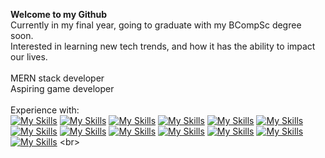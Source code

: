 <b>Welcome to my Github</b>
<br>
Currently in my final year, going to graduate with my BCompSc degree soon. 
<br>
Interested in learning new tech trends, and how it has the ability to impact our lives. 
<br>
<br>
MERN stack developer
<br>
Aspiring game developer
<br>
<br>
Experience with:
<br>
[![My Skills](https://skillicons.dev/icons?i=cpp)](https://en.wikipedia.org/wiki/C%2B%2B)
[![My Skills](https://skillicons.dev/icons?i=lua&theme=light)](https://en.wikipedia.org/wiki/Lua_(programming_language))
[![My Skills](https://skillicons.dev/icons?i=java&theme=light)](https://en.wikipedia.org/wiki/Java_(programming_language))
[![My Skills](https://skillicons.dev/icons?i=html)](https://en.wikipedia.org/wiki/HTML)
[![My Skills](https://skillicons.dev/icons?i=css)](https://en.wikipedia.org/wiki/CSS)
[![My Skills](https://skillicons.dev/icons?i=js)](https://en.wikipedia.org/wiki/JavaScript)
[![My Skills](https://skillicons.dev/icons?i=react)](https://en.wikipedia.org/wiki/React_(software))
[![My Skills](https://skillicons.dev/icons?i=vscode)](https://en.wikipedia.org/wiki/Visual_Studio_Code)
[![My Skills](https://skillicons.dev/icons?i=figma&theme=light)](https://en.wikipedia.org/wiki/Figma_(software))
[![My Skills](https://skillicons.dev/icons?i=nodejs)](https://en.wikipedia.org/wiki/Node.js)
[![My Skills](https://skillicons.dev/icons?i=express)](https://en.wikipedia.org/wiki/Express.js)
[![My Skills](https://skillicons.dev/icons?i=mongodb)](https://en.wikipedia.org/wiki/MongoDB)
[![My Skills](https://skillicons.dev/icons?i=godot)](https://en.wikipedia.org/wiki/Godot_(game_engine))
<br>
<!--
**anas-halid/anas-halid** is a ✨ _special_ ✨ repository because its `README.md` (this file) appears on your GitHub profile.

Here are some ideas to get you started:

- 🔭 I’m currently working on ...
- 🌱 I’m currently learning ...
- 👯 I’m looking to collaborate on ...
- 🤔 I’m looking for help with ...
- 💬 Ask me about ...
- 📫 How to reach me: ...
- 😄 Pronouns: ...
- ⚡ Fun fact: ...
-->
